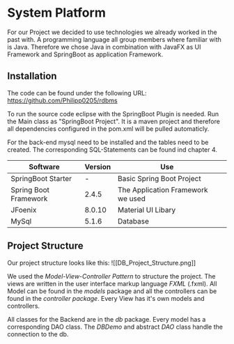 
# System Platform 
For our Project we decided to use technologies we already worked in the past with. 
A programming language all group members where familiar with is Java. Therefore we chose Java in combination with JavaFX as UI Framework and SpringBoot as application Framework. 

## Installation 
The code can be found under the following URL: 
https://github.com/Philipp0205/rdbms

To run the source code eclipse with the SpringBoot Plugin is needed. Run the Main class as "SpringBoot Project". 
It is a maven project and therefore all dependencies configured in the pom.xml will be pulled automaticly. 

For the back-end mysql need to be installed and the tables need to be created. The corresponding SQL-Statements can be found ind chapter 4. 

| Software              | Version | Use                               |     |
| --------------------- | ------- | --------------------------------- | --- |
| SpringBoot Starter    | -       | Basic Spring Boot Project         |     |
| Spring Boot Framework | 2.4.5   | The Application Framework we used |     |
| JFoenix               | 8.0.10  | Material UI Libary                |     |
| MySql                 | 5.1.6   | Database                                  |     |

## Project Structure
Our project structure looks like this: 
![[DB_Project_Structure.png]]

We used the *Model-View-Controller Pattern* to structure the project. The views are written in the user interface markup language *FXML* (.fxml). All Model can be found in the *models* package and all the controllers can be found in the *controller package*. Every View has it's own models and controllers. 

All classes for the Backend are in the *db* package. Every model has a corresponding DAO class. The *DBDemo* and abstract *DAO* class handle the connection  to the db. 


